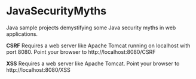 JavaSecurityMyths
=================

Java sample projects demystifying some Java security myths in web applications.

**CSRF**
Requires a web server like Apache Tomcat running on localhost with port 8080. Point your browser to http://localhost:8080/CSRF

**XSS**
Requires a web server like Apache Tomcat. Point your browser to http://localhost:8080/XSS
